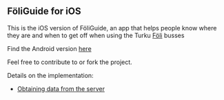 ## FöliGuide for iOS

This is the iOS version of FöliGuide, an app that helps people know where they are and when to get off when using the Turku [Föli](http://foli.fi) busses

Find the Android version [here](https://github.com/VFUC/RouteGuidance-Android)

Feel free to contribute to or fork the project.

Details on the implementation:
 - [Obtaining data from the server](Server.md)

